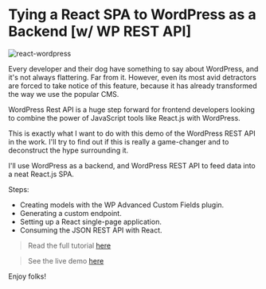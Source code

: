 # Tying a React SPA to WordPress as a Backend [w/ WP REST API]

![react-wordpress](https://snipcart.com/media/203872/react-wordpress-rest-api.jpg)

Every developer and their dog have something to say about WordPress, and it's not always flattering. Far from it. However, even its most avid detractors are forced to take notice of this feature, because it has already transformed the way we use the popular CMS.

WordPress Rest API is a huge step forward for frontend developers looking to combine the power of JavaScript tools like React.js with WordPress.

This is exactly what I want to do with this demo of the WordPress REST API in the work. I'll try to find out if this is really a game-changer and to deconstruct the hype surrounding it.

I'll use WordPress as a backend, and WordPress REST API to feed data into a neat React.js SPA.

Steps:

- Creating models with the WP Advanced Custom Fields plugin.
- Generating a custom endpoint.
- Setting up a React single-page application.
- Consuming the JSON REST API with React.

> Read the full tutorial [here](https://snipcart.com/blog/reactjs-wordpress-rest-api-example)

> See the live demo [here](https://wordpress-react.netlify.com/)

Enjoy folks!
